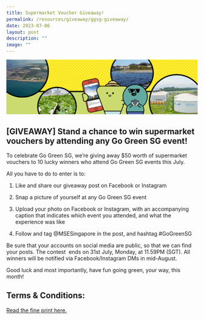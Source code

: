 ```yaml
---
title: Supermarket Voucher Giveaway!
permalink: /resources/giveaway/ggsg-giveaway/
date: 2023-07-06
layout: post
description: ""
image: ""
---
```

![](/images/Blog/giveaway-page-banner.png)
<br>
## **\[GIVEAWAY\] Stand a chance to win  supermarket vouchers by attending any Go Green SG event!**

  
To celebrate Go Green SG, we’re giving away $50 worth of supermarket vouchers to 10 lucky winners who attend Go Green SG events this July. 


All you have to do to enter is to:
1.  Like and share our giveaway post on Facebook or Instagram
    
2.  Snap a picture of yourself at any Go Green SG event
    
3.  Upload your photo on Facebook or Instagram, with an accompanying caption that indicates which event you attended, and what the experience was like
    
4.  Follow and tag @MSESingapore in the post, and hashtag #GoGreenSG
  
Be sure that your accounts on social media are public, so that we can find your posts. The contest&nbsp; ends on 31st July, Monday, at 11.59PM (SGT). All winners will be notified via Facebook/Instagram DMs in mid-August.

Good luck and most importantly, have fun going green, your way, this month!

  

## Terms &amp; Conditions:

[Read the fine print here.](/files/giveaway-terms-and-conditions.pdf)